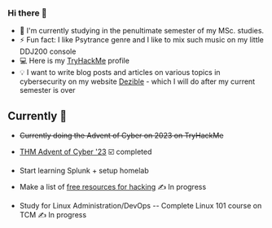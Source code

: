 ### Hi there 👋

- 🔭 I'm currently studying in the penultimate semester of my MSc. studies.
- ⚡ Fun fact: I like Psytrance genre and I like to mix such music on my little DDJ200 console
- 💻 Here is my [TryHackMe](https://tryhackme.com/p/psyklopp) profile
- 💡 I want to write blog posts and articles on various topics in cybersecurity on my website [Dezible](https://dezible.com/) - which I will do after my current semester is over

## Currently 📌
-  ~~Currently doing the Advent of Cyber on 2023 on TryHackMe~~
-  [THM Advent of Cyber '23](https://tryhackme-certificates.s3-eu-west-1.amazonaws.com/THM-IHOHFGHFQS.png) ☑️ completed

-  Start learning Splunk + setup homelab
-  Make a list of [free resources for hacking](https://github.com/psyklopp/Learn-to-Hack) ✍️ In progress
-  Study for Linux Administration/DevOps
  -- Complete Linux 101 course on TCM ✍️ In progress
<!--
**psyklopp/psyklopp** is a ✨ _special_ ✨ repository because its `README.md` (this file) appears on your GitHub profile.

Here are some ideas to get you started:

- 🔭 I’m currently working on ...
- 🌱 I’m currently learning ...
- 👯 I’m looking to collaborate on ...
- 🤔 I’m looking for help with ...
- 💬 Ask me about ...
- 📫 How to reach me: ...
- 😄 Pronouns: ...
- ⚡ Fun fact: ...
-->
